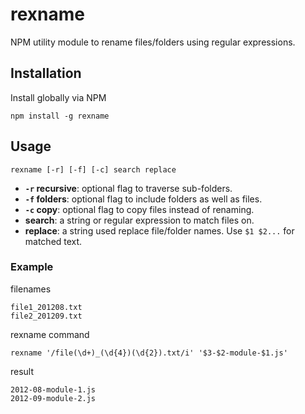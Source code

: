 rexname
=======

NPM utility module to rename files/folders using regular expressions.

## Installation

Install globally via NPM

    npm install -g rexname

## Usage

    rexname [-r] [-f] [-c] search replace

- **`-r` recursive**: optional flag to traverse sub-folders.
- **`-f` folders**: optional flag to include folders as well as files.
- **`-c` copy**: optional flag to copy files instead of renaming.
- **search**: a string or regular expression to match files on.
- **replace**: a string used replace file/folder names. Use `$1 $2...` for matched text.

### Example

filenames

    file1_201208.txt
    file2_201209.txt

rexname command

    rexname '/file(\d+)_(\d{4})(\d{2}).txt/i' '$3-$2-module-$1.js'

result

    2012-08-module-1.js
    2012-09-module-2.js

